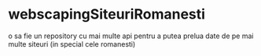# webscapingSiteuriRomanesti
o sa fie un repository cu mai multe api pentru a putea prelua date de pe mai multe siteuri (in special cele romanesti)
